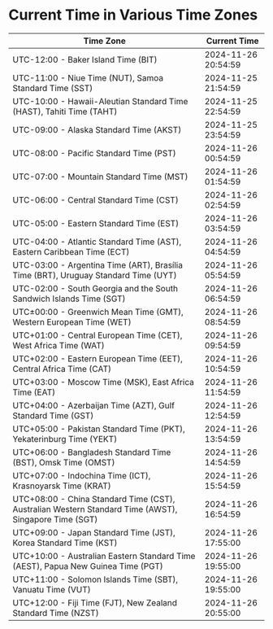 # Current Time in Various Time Zones

| Time Zone | Current Time |
|-----------|--------------|
| UTC-12:00 - Baker Island Time (BIT) | 2024-11-26 20:54:59 |
| UTC-11:00 - Niue Time (NUT), Samoa Standard Time (SST) | 2024-11-25 21:54:59 |
| UTC-10:00 - Hawaii-Aleutian Standard Time (HAST), Tahiti Time (TAHT) | 2024-11-25 22:54:59 |
| UTC-09:00 - Alaska Standard Time (AKST) | 2024-11-25 23:54:59 |
| UTC-08:00 - Pacific Standard Time (PST) | 2024-11-26 00:54:59 |
| UTC-07:00 - Mountain Standard Time (MST) | 2024-11-26 01:54:59 |
| UTC-06:00 - Central Standard Time (CST) | 2024-11-26 02:54:59 |
| UTC-05:00 - Eastern Standard Time (EST) | 2024-11-26 03:54:59 |
| UTC-04:00 - Atlantic Standard Time (AST), Eastern Caribbean Time (ECT) | 2024-11-26 04:54:59 |
| UTC-03:00 - Argentina Time (ART), Brasília Time (BRT), Uruguay Standard Time (UYT) | 2024-11-26 05:54:59 |
| UTC-02:00 - South Georgia and the South Sandwich Islands Time (SGT) | 2024-11-26 06:54:59 |
| UTC±00:00 - Greenwich Mean Time (GMT), Western European Time (WET) | 2024-11-26 08:54:59 |
| UTC+01:00 - Central European Time (CET), West Africa Time (WAT) | 2024-11-26 09:54:59 |
| UTC+02:00 - Eastern European Time (EET), Central Africa Time (CAT) | 2024-11-26 10:54:59 |
| UTC+03:00 - Moscow Time (MSK), East Africa Time (EAT) | 2024-11-26 11:54:59 |
| UTC+04:00 - Azerbaijan Time (AZT), Gulf Standard Time (GST) | 2024-11-26 12:54:59 |
| UTC+05:00 - Pakistan Standard Time (PKT), Yekaterinburg Time (YEKT) | 2024-11-26 13:54:59 |
| UTC+06:00 - Bangladesh Standard Time (BST), Omsk Time (OMST) | 2024-11-26 14:54:59 |
| UTC+07:00 - Indochina Time (ICT), Krasnoyarsk Time (KRAT) | 2024-11-26 15:54:59 |
| UTC+08:00 - China Standard Time (CST), Australian Western Standard Time (AWST), Singapore Time (SGT) | 2024-11-26 16:54:59 |
| UTC+09:00 - Japan Standard Time (JST), Korea Standard Time (KST) | 2024-11-26 17:55:00 |
| UTC+10:00 - Australian Eastern Standard Time (AEST), Papua New Guinea Time (PGT) | 2024-11-26 19:55:00 |
| UTC+11:00 - Solomon Islands Time (SBT), Vanuatu Time (VUT) | 2024-11-26 19:55:00 |
| UTC+12:00 - Fiji Time (FJT), New Zealand Standard Time (NZST) | 2024-11-26 20:55:00 |
